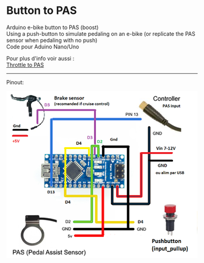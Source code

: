 # Button to PAS
Arduino e-bike button to PAS (boost)<br>
Using a push-button to simulate pedaling on an e-bike (or replicate the PAS sensor when pedaling with no push)
<br> Code pour Aduino Nano/Uno

<p>
Pour plus d'info voir aussi : <br>
 <a href="https://github.com/Chris741233/throttle-to-PAS">Throttle to PAS</a> 
</p>

---

Pinout:

<p align="left">
  <img src="./button_to_pas/img/button-diagram.png" width="600" title="Arduino pinout">
</p>